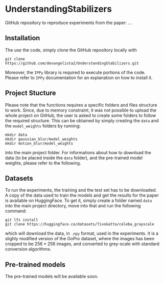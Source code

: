# UnderstandingStabilizers
GitHub repository to reproduce experiments from the paper: ...

## Installation
The use the code, simply clone the GitHub repository locally with

```
git clone https://github.com/devangelista2/UnderstandingStabilizers.git
```

Moreover, the `IPPy` library is required to execute portions of the code. Please refer to `IPPy` documentation for an explanation on how to install it.

## Project Stucture
Please note that the functions requires a specific folders and files structure to work. Since, due to memory constraint, it was not possible to upload the whole project on GitHub, the user is asked to create some folders to follow the required structure.  This can be obtained by simply creating the `data` and the `model_weights` folders by running:

```
mkdir data
mkdir gaussian_blur/model_weights
mkdir motion_blur/model_weights
```

Into the main project folder. For informations about how to download the data (to be placed inside the `data` folder), and the pre-trained model weights, please refer to the following.

## Datasets
To run the experiments, the training and the test set has to be downloaded. A copy of the data used to train the models and get the results for the paper is available on HuggingFace. To get it, simply create a folder named `data` into the main project directory, move into that and run the following command:

```
git lfs install
git clone https://huggingface.co/datasets/TivoGatto/celeba_grayscale
```

which will download the data, in `.npy` format, used in the experiments. It is a slighly modified version of the GoPro dataset, where the images has been cropped to be $256 \times 256$ images, and converted to grey-scale with standard conversion algorithms. 

## Pre-trained models

The pre-trained models will be available soon.
